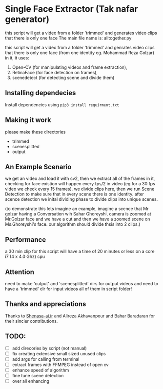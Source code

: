 # Single Face Extractor (Tak nafar generator)
this script will get a video from a folder 'trimmed' and generates video  clips that there is only one face 
The main file name is: alltogether.py 

this script will get a video from a folder 'trimmed' and genrates video 
clips that there is only one face (from one identity eg. Mohammad Reza Golzar) in it,
it uses:  
1. Open-CV (for manipulating videos and frame extraction),
2. RetinaFace (for face detection on frames),
3. scenedetect (for detecting scene and divide them)

## Installing dependecies
Install dependencies using ``` pip3 install requirment.txt ```

## Making it work
please make these directories
- trimmed
- scenesplitted
- output

## An Example Scenario
we get an video and load it with cv2, then we extract all of the frames in it, checking
for face existion will happen every fps/2 in video (eg for a 30 fps video we check every
 15 frames). we divide clips here, then we run Scene Detection to make sure that in every
scene there is one identity.
after scence detection we inital dividing phase to divide clips into unique scenes. 

(to demonstrate this lets imagine an example, imagine a scence
that Mr golzar having a Conversation wih Sahar Ghoreyshi, camera is zoomed at Mr.Golzar face
and we have a cut and then we have a zoomed scene on Ms.Ghoreyshi's face. our algorithm should
divide thsis into 2 clips.)

## Performance
a 30 min clip for this script will have a time of 20 minutes or less on a core i7 (4 x 4.0 Ghz) cpu 

## Attention
need to make 'output' and 'scenesplitted' dirs for output videos 
and need to have a 'trimmed' dir for input videos
all of them in script folder!

## Thanks and appreciations
Thanks to [Shenasa-ai.ir](http://Shenasa-ai.ir) and Alireza Akhavanpour and Bahar Baradaran for their sincier contributions.

## TODO: 
- [ ] add direcories by script (not manual)
- [ ] fix creating extensive small sized unused clips
- [ ] add args for calling from terminal
- [ ] extract frames with FFMPEG instead of open cv
- [ ] enhance speed of algorithm
- [ ] fine tune scene detection
- [ ] over all enhancing
